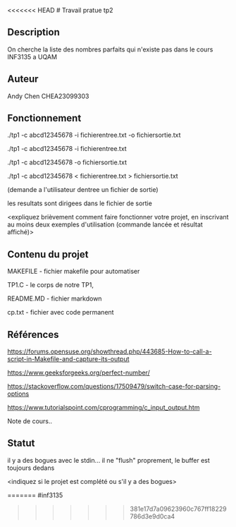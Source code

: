 <<<<<<< HEAD
﻿# Travail pratue tp2

   ## Description

   On cherche la liste des nombres parfaits qui n'existe pas
   dans le cours INF3135 a UQAM

   ## Auteur

   Andy Chen CHEA23099303	

   ## Fonctionnement

   ./tp1 -c abcd12345678 -i fichierentree.txt -o fichiersortie.txt

   ./tp1 -c abcd12345678 -i fichierentree.txt

   ./tp1 -c abcd12345678 -o fichiersortie.txt 

   ./tp1 -c abcd12345678 < fichierentree.txt > fichiersortie.txt

   (demande a l'utilisateur dentree un fichier de sortie)

   les resultats sont dirigees dans le fichier de sortie

   <expliquez brièvement comment faire fonctionner votre projet, en inscrivant
   au moins deux exemples d'utilisation (commande lancée et résultat affiché)>

   ## Contenu du projet

   MAKEFILE - fichier makefile pour automatiser 

   TP1.C - le corps de notre TP1,

   README.MD - fichier markdown

   cp.txt - fichier avec code permanent

   ## Références
   https://forums.opensuse.org/showthread.php/443685-How-to-call-a-script-in-Makefile-and-capture-its-output

   https://www.geeksforgeeks.org/perfect-number/

   https://stackoverflow.com/questions/17509479/switch-case-for-parsing-options

   https://www.tutorialspoint.com/cprogramming/c_input_output.htm
     
   
   Note de cours..

   ## Statut
   
   il y a des bogues avec le stdin... il ne "flush" proprement, le buffer est toujours dedans

   <indiquez si le projet est complété ou s'il y a des bogues>
   
=======
#inf3135
>>>>>>> 381e17d7a09623960c767ff18229786d3e9d0ca4
